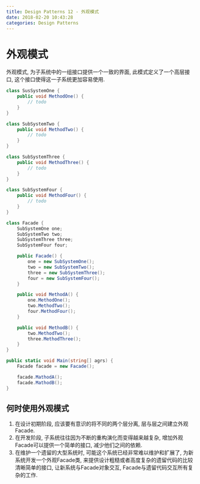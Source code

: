 ```yaml
---
title: Design Patterns 12 - 外观模式
date: 2018-02-20 10:43:28
categories: Design Patterns
---
```

# 外观模式

<!--more-->

外观模式, 为子系统中的一组接口提供一个一致的界面, 此模式定义了一个高层接口, 这个接口使得这一子系统更加容易使用.

```cs
class SusSystemOne {
    public void MethodOne() {
        // todo
    }
}

class SubSystemTwo {
    public void MethodTwo() {
        // todo
    }
}

class SubSystemThree {
    public void MethodThree() {
        // todo
    }
}

class SubSystemFour {
    public void MethodFour() {
        // todo
    }
}

class Facade {
    SubSystemOne one;
    SubSystemTwo two;
    SubSystemThree three;
    SubSystemFour four;

    public Facade() {
        one = new SubSystemOne();
        two = new SubSystemTwo();
        three = new SubSystemThree();
        four = new SubSystemFour();
    }

    public void MethodA() {
        one.MethodOne();
        two.MethodTwo();
        four.MethodFour();
    }

    public void MethodB() {
        two.MethodTwo();
        three.MethodThree();
    }
}

public static void Main(string[] agrs) {
    Facade facade = new Facade();

    facade.MathodA();
    facade.MathodB();
}
```

## 何时使用外观模式

1. 在设计初期阶段, 应该要有意识的将不同的两个层分离, 层与层之间建立外观Facade.
2. 在开发阶段, 子系统往往因为不断的重构演化而变得越来越复杂, 增加外观Facade可以提供一个简单的接口, 减少他们之间的依赖.
3. 在维护一个遗留的大型系统时, 可能这个系统已经非常难以维护和扩展了, 为新系统开发一个外观Facade类, 来提供设计粗糙或者高度复杂的遗留代码的比较清晰简单的接口, 让新系统与Facade对象交互, Facade与遗留代码交互所有复杂的工作.